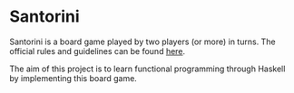 # Santorini 
Santorini is a board game played by two players (or more) in turns. The official rules and guidelines can be found [here](https://roxley.com/wp-content/uploads/2016/08/Santorini-Rulebook-Web-2016.08.14.pdf).

The aim of this project is to learn functional programming through Haskell by implementing this board game.
